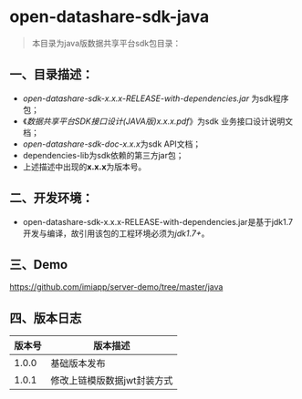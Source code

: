 # open-datashare-sdk-java

> 本目录为java版数据共享平台sdk包目录：

## 一、目录描述：

- *open-datashare-sdk-x.x.x-RELEASE-with-dependencies.jar* 为sdk程序包；
- 《*数据共享平台SDK接口设计(JAVA版)x.x.x.pdf*》为sdk 业务接口设计说明文档；
- *open-datashare-sdk-doc-x.x.x*为sdk API文档；
- dependencies-lib为sdk依赖的第三方jar包；
- 上述描述中出现的**x.x.x**为版本号。

## 二、开发环境：

- open-datashare-sdk-x.x.x-RELEASE-with-dependencies.jar是基于jdk1.7开发与编译，故引用该包的工程环境必须为*jdk1.7+*。

## 三、Demo

https://github.com/imiapp/server-demo/tree/master/java

## 四、版本日志

  | 版本号   | 版本描述                                     |
  | ----- | ---------------------------------------- |
  | 1.0.0 | 基础版本发布                                   |
  | 1.0.1 | 修改上链模版数据jwt封装方式                      |
